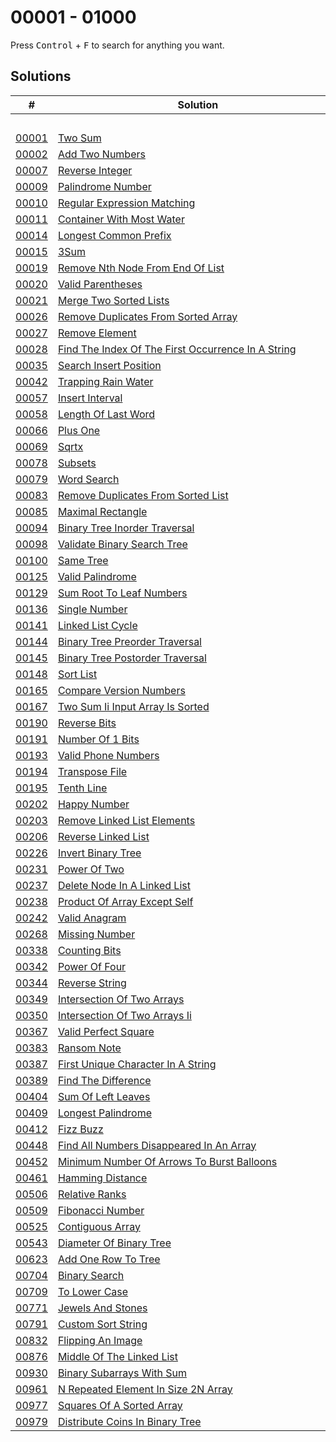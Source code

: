 # 00001 - 01000

Press <kbd>Control</kbd> + <kbd>F</kbd> to search for anything you want.

## Solutions
| # | Solution | Topic | Difficulty |
| --- | --- | --- | --- |
| | &emsp;&emsp;&emsp;&emsp;&emsp;&emsp;&emsp;&emsp;&emsp;&emsp;&emsp;&emsp;&emsp;&emsp;&emsp;&emsp;&emsp;&emsp;&emsp;&emsp;&emsp;&emsp;&emsp;&emsp;&emsp;&emsp;&emsp;&emsp; | &emsp;&emsp;&emsp;&emsp;&emsp;&emsp;&emsp;&emsp;&emsp;&emsp; | |  
| [00001](https://leetcode.com/problems/two-sum/) | [Two Sum](00001-00100/00001-two-sum.cpp) | `Hashmap` | Easy |  
| [00002](https://leetcode.com/problems/add-two-numbers/) | [Add Two Numbers](00001-00100/00002-add-two-numbers.cpp) | `Linked-List` | Medium |  
| [00007](https://leetcode.com/problems/reverse-integer/) | [Reverse Integer](00001-00100/00007-reverse-integer.cpp) | `Math` | Medium |  
| [00009](https://leetcode.com/problems/palindrome-number/) | [Palindrome Number](00001-00100/00009-palindrome-number.cpp) | `String` | Easy |  
| [00010](https://leetcode.com/problems/regular-expression-matching/) | [Regular Expression Matching](00001-00100/00010-regular-expression-matching.cpp) | `Dynamic-Programming` | Hard |  
| [00011](https://leetcode.com/problems/container-with-most-water/) | [Container With Most Water](00001-00100/00011-container-with-most-water.cpp) | `Two-Pointers` | Medium |  
| [00014](https://leetcode.com/problems/longest-common-prefix/) | [Longest Common Prefix](00001-00100/00014-longest-common-prefix.cpp) | `String` | Easy |  
| [00015](https://leetcode.com/problems/3sum/) | [3Sum](00001-00100/00015-3sum.cpp) | `Two-Pointers` | Medium |  
| [00019](https://leetcode.com/problems/remove-nth-node-from-end-of-list/) | [Remove Nth Node From End Of List](00001-00100/00019-remove-nth-node-from-end-of-list.cpp) | `Linked-List` | Medium |  
| [00020](https://leetcode.com/problems/valid-parentheses/) | [Valid Parentheses](00001-00100/00020-valid-parentheses.cpp) | `Stack` | Easy |  
| [00021](https://leetcode.com/problems/merge-two-sorted-lists/) | [Merge Two Sorted Lists](00001-00100/00021-merge-two-sorted-lists.cpp) | `Linked-List` | Easy |  
| [00026](https://leetcode.com/problems/remove-duplicates-from-sorted-array/) | [Remove Duplicates From Sorted Array](00001-00100/00026-remove-duplicates-from-sorted-array.cpp) | `Math` | Easy |  
| [00027](https://leetcode.com/problems/remove-element/) | [Remove Element](00001-00100/00027-remove-element.cpp) | `Two-Pointers` | Easy |  
| [00028](https://leetcode.com/problems/find-the-index-of-the-first-occurrence-in-a-string/) | [Find The Index Of The First Occurrence In A String](00001-00100/00028-find-the-index-of-the-first-occurrence-in-a-string.cpp) | `String` | Easy |  
| [00035](https://leetcode.com/problems/search-insert-position/) | [Search Insert Position](00001-00100/00035-search-insert-position.cpp) | `Binary-Search` | Easy |  
| [00042](https://leetcode.com/problems/trapping-rain-water/) | [Trapping Rain Water](00001-00100/00042-trapping-rain-water.cpp) | `Array` | Hard |  
| [00057](https://leetcode.com/problems/insert-interval/) | [Insert Interval](00001-00100/00057-insert-interval.cpp) | `Array` | Medium |  
| [00058](https://leetcode.com/problems/length-of-last-word/) | [Length Of Last Word](00001-00100/00058-length-of-last-word.cpp) | `String` | Easy |  
| [00066](https://leetcode.com/problems/plus-one/) | [Plus One](00001-00100/00066-plus-one.cpp) | `Math` | Easy |  
| [00069](https://leetcode.com/problems/sqrtx/) | [Sqrtx](00001-00100/00069-sqrtx.cpp) | `Binary-Search` | Easy |  
| [00078](https://leetcode.com/problems/subsets/) | [Subsets](00001-00100/00078-subsets.cpp) | `Backtracking` | Medium |  
| [00079](https://leetcode.com/problems/word-search/) | [Word Search](00001-00100/00079-word-search.cpp) | `Backtracking` | Medium |  
| [00083](https://leetcode.com/problems/remove-duplicates-from-sorted-list/) | [Remove Duplicates From Sorted List](00001-00100/00083-remove-duplicates-from-sorted-list.cpp) | `Linked-List` | Easy |  
| [00085](https://leetcode.com/problems/maximal-rectangle/) | [Maximal Rectangle](00001-00100/00085-maximal-rectangle.cpp) | `Stack` | Hard |  
| [00094](https://leetcode.com/problems/binary-tree-inorder-traversal/) | [Binary Tree Inorder Traversal](00001-00100/00094-binary-tree-inorder-traversal.cpp) | `Tree` | Easy |  
| [00098](https://leetcode.com/problems/validate-binary-search-tree/) | [Validate Binary Search Tree](00001-00100/00098-validate-binary-search-tree.cpp) | `Tree` | Medium |  
| [00100](https://leetcode.com/problems/same-tree/) | [Same Tree](00001-00100/00100-same-tree.cpp) | `Tree` | Easy |  
| [00125](https://leetcode.com/problems/valid-palindrome/) | [Valid Palindrome](00101-00200/00125-valid-palindrome.cpp) | `Two-Pointers` | Easy |  
| [00129](https://leetcode.com/problems/sum-root-to-leaf-numbers/) | [Sum Root To Leaf Numbers](00101-00200/00129-sum-root-to-leaf-numbers.cpp) | `Tree` | Medium |  
| [00136](https://leetcode.com/problems/single-number/) | [Single Number](00101-00200/00136-single-number.cpp) | `Bit-Hacks` | Easy |  
| [00141](https://leetcode.com/problems/linked-list-cycle/) | [Linked List Cycle](00101-00200/00141-linked-list-cycle.cpp) | `Hashmap` | Easy |  
| [00144](https://leetcode.com/problems/binary-tree-preorder-traversal/) | [Binary Tree Preorder Traversal](00101-00200/00144-binary-tree-preorder-traversal.cpp) | `Tree` | Easy |  
| [00145](https://leetcode.com/problems/binary-tree-postorder-traversal/) | [Binary Tree Postorder Traversal](00101-00200/00145-binary-tree-postorder-traversal.cpp) | `Tree` | Easy |  
| [00148](https://leetcode.com/problems/sort-list/) | [Sort List](00101-00200/00148-sort-list.cpp) | `Linked-List` | Medium |  
| [00165](https://leetcode.com/problems/compare-version-numbers/) | [Compare Version Numbers](00101-00200/00165-compare-version-numbers.cpp) | `Two-Pointers` | Medium |  
| [00167](https://leetcode.com/problems/two-sum-ii-input-array-is-sorted/) | [Two Sum Ii Input Array Is Sorted](00101-00200/00167-two-sum-ii-input-array-is-sorted.cpp) | `Two-Pointers` | Medium |  
| [00190](https://leetcode.com/problems/reverse-bits/) | [Reverse Bits](00101-00200/00190-reverse-bits.cpp) | `Bit-Hacks` | Easy |  
| [00191](https://leetcode.com/problems/number-of-1-bits/) | [Number Of 1 Bits](00101-00200/00191-number-of-1-bits.cpp) | `Bit-Hacks` | Easy |  
| [00193](https://leetcode.com/problems/valid-phone-numbers/) | [Valid Phone Numbers](00101-00200/00193-valid-phone-numbers.sh) | `Shell` |  Easy |  
| [00194](https://leetcode.com/problems/transpose-file/) | [Transpose File](00101-00200/00194-transpose-file.sh) | `Shell` |  Easy |  
| [00195](https://leetcode.com/problems/tenth-line/) | [Tenth Line](00101-00200/00195-tenth-line.sh) | `Shell` |  Easy |  
| [00202](https://leetcode.com/problems/happy-number/) | [Happy Number](00201-00300/00202-happy-number.cpp) | `Hashmap` | Easy |  
| [00203](https://leetcode.com/problems/remove-linked-list-elements/) | [Remove Linked List Elements](00201-00300/00203-remove-linked-list-elements.cpp) | `Linked-List` | Easy |  
| [00206](https://leetcode.com/problems/reverse-linked-list/) | [Reverse Linked List](00201-00300/00206-reverse-linked-list.cpp) | `Linked-List` | Easy |  
| [00226](https://leetcode.com/problems/invert-binary-tree/) | [Invert Binary Tree](00201-00300/00226-invert-binary-tree.cpp) | `Tree` | Easy |  
| [00231](https://leetcode.com/problems/power-of-two/) | [Power Of Two](00201-00300/00231-power-of-two.cpp) | `Bit-Hacks` | Easy |  
| [00237](https://leetcode.com/problems/delete-node-in-a-linked-list/) | [Delete Node In A Linked List](00201-00300/00237-delete-node-in-a-linked-list.cpp) | `Linked-List` | Medium |  
| [00238](https://leetcode.com/problems/product-of-array-except-self/) | [Product Of Array Except Self](00201-00300/00238-product-of-array-except-self.cpp) | `Prefix-Sum` | Medium |  
| [00242](https://leetcode.com/problems/valid-anagram/) | [Valid Anagram](00201-00300/00242-valid-anagram.cpp) | `Hashmap` | Easy |  
| [00268](https://leetcode.com/problems/missing-number/) | [Missing Number](00201-00300/00268-missing-number.cpp) | `Bit-Hacks` | Easy |  
| [00338](https://leetcode.com/problems/counting-bits/) | [Counting Bits](00301-00400/00338-counting-bits.cpp) | `Bit-Hacks` | Easy |  
| [00342](https://leetcode.com/problems/power-of-four/) | [Power Of Four](00301-00400/00342-power-of-four.cpp) | `Bit-Hacks` | Easy |  
| [00344](https://leetcode.com/problems/reverse-string/) | [Reverse String](00301-00400/00344-reverse-string.cpp) | `String` | Easy |  
| [00349](https://leetcode.com/problems/intersection-of-two-arrays/) | [Intersection Of Two Arrays](00301-00400/00349-intersection-of-two-arrays.cpp) | `Hashmap` | Easy |  
| [00350](https://leetcode.com/problems/intersection-of-two-arrays-ii/) | [Intersection Of Two Arrays Ii](00301-00400/00350-intersection-of-two-arrays-ii.cpp) | `Hashmap` | Easy |  
| [00367](https://leetcode.com/problems/valid-perfect-square/) | [Valid Perfect Square](00301-00400/00367-valid-perfect-square.cpp) | `Binary-Search` | Easy |  
| [00383](https://leetcode.com/problems/ransom-note/) | [Ransom Note](00301-00400/00383-ransom-note.cpp) | `Hashmap` | Easy |  
| [00387](https://leetcode.com/problems/first-unique-character-in-a-string/) | [First Unique Character In A String](00301-00400/00387-first-unique-character-in-a-string.cpp) | `Hashmap` | Easy |  
| [00389](https://leetcode.com/problems/find-the-difference/) | [Find The Difference](00301-00400/00389-find-the-difference.cpp) | `Bit-Hacks` | Easy |  
| [00404](https://leetcode.com/problems/sum-of-left-leaves/) | [Sum Of Left Leaves](00401-00500/00404-sum-of-left-leaves.cpp) | `Tree` | Easy |  
| [00409](https://leetcode.com/problems/longest-palindrome/) | [Longest Palindrome](00401-00500/00409-longest-palindrome.cpp) | `Hashmap` | Easy |  
| [00412](https://leetcode.com/problems/fizz-buzz/) | [Fizz Buzz](00401-00500/00412-fizz-buzz.cpp) | `Bit-Hacks` | Easy |  
| [00448](https://leetcode.com/problems/find-all-numbers-disappeared-in-an-array/) | [Find All Numbers Disappeared In An Array](00401-00500/00448-find-all-numbers-disappeared-in-an-array.cpp) | `Array` | Easy |  
| [00452](https://leetcode.com/problems/minimum-number-of-arrows-to-burst-balloons/) | [Minimum Number Of Arrows To Burst Balloons](00401-00500/00452-minimum-number-of-arrows-to-burst-balloons.cpp) | `Array` | Medium |  
| [00461](https://leetcode.com/problems/hamming-distance/) | [Hamming Distance](00401-00500/00461-hamming-distance.cpp) | `Bit-Hacks` | Easy |  
| [00506](https://leetcode.com/problems/relative-ranks/) | [Relative Ranks](00501-00600/00506-relative-ranks.cpp) | `Priority-Queue` | Easy |  
| [00509](https://leetcode.com/problems/fibonacci-number/) | [Fibonacci Number](00501-00600/00509-fibonacci-number.cpp) | `Math` | Easy |  
| [00525](https://leetcode.com/problems/contiguous-array/) | [Contiguous Array](00501-00600/00525-contiguous-array.cpp) | `Prefix-Sum` | Medium |  
| [00543](https://leetcode.com/problems/diameter-of-binary-tree/) | [Diameter Of Binary Tree](00501-00600/00543-diameter-of-binary-tree.cpp) | `Tree` | Easy |  
| [00623](https://leetcode.com/problems/add-one-row-to-tree/) | [Add One Row To Tree](00601-00700/00623-add-one-row-to-tree.cpp) | `Tree` | Easy |  
| [00704](https://leetcode.com/problems/binary-search/) | [Binary Search](00701-00800/00704-binary-search.cpp) | `Binary-Search` | Easy |  
| [00709](https://leetcode.com/problems/to-lower-case/) | [To Lower Case](00701-00800/00709-to-lower-case.cpp) | `Math` | Easy |  
| [00771](https://leetcode.com/problems/jewels-and-stones/) | [Jewels And Stones](00701-00800/00771-jewels-and-stones.cpp) | `Priority-Queue` | Easy |  
| [00791](https://leetcode.com/problems/custom-sort-string/) | [Custom Sort String](00701-00800/00791-custom-sort-string.cpp) | `Hashmap` | Medium |  
| [00832](https://leetcode.com/problems/flipping-an-image/) | [Flipping An Image](00801-00900/00832-flipping-an-image.cpp) | `Array` | Easy |  
| [00876](https://leetcode.com/problems/middle-of-the-linked-list/) | [Middle Of The Linked List](00801-00900/00876-middle-of-the-linked-list.cpp) | `Linked-List` | Easy |  
| [00930](https://leetcode.com/problems/binary-subarrays-with-sum/) | [Binary Subarrays With Sum](00901-01000/00930-binary-subarrays-with-sum.cpp) | `Hashmap` | Medium |  
| [00961](https://leetcode.com/problems/n-repeated-element-in-size-2n-array/) | [N Repeated Element In Size 2N Array](00901-01000/00961-n-repeated-element-in-size-2n-array.cpp) | `Hashmap` | Easy |  
| [00977](https://leetcode.com/problems/squares-of-a-sorted-array/) | [Squares Of A Sorted Array](00901-01000/00977-squares-of-a-sorted-array.cpp) | `Two-Pointers` | Easy |  
| [00979](https://leetcode.com/problems/distribute-coins-in-binary-tree/) | [Distribute Coins In Binary Tree](00901-01000/00979-distribute-coins-in-binary-tree.cpp) | `Tree` | Medium |  